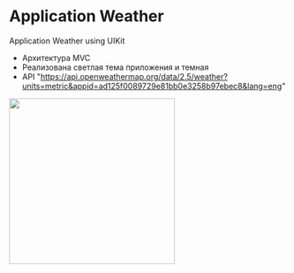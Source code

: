 # Application Weather
Application Weather using UIKit

- Архитектура MVC
- Реализована светлая тема приложения и темная
- API "https://api.openweathermap.org/data/2.5/weather?units=metric&appid=ad125f0089729e81bb0e3258b97ebec8&lang=eng"

<img src="https://user-images.githubusercontent.com/93527566/187241689-f800f5af-eb33-4f1d-8aba-130147efdec1.gif" style="width:300px;"/>
